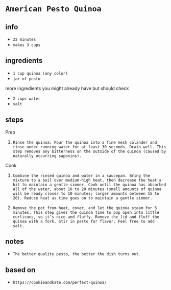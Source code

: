 # `American Pesto Quinoa`

## info

* `22 minutes`
* `makes 3 cups`

## ingredients

* `1 cup quinoa (any color)`
* `jar of pesto`

more ingredients you might already have but should check

* `2 cups water`
* `salt`

## steps

Prep

1. `Rinse the quinoa: Pour the quinoa into a fine mesh colander and rinse under running water for at least 30 seconds. Drain well. This step removes any bitterness on the outside of the quinoa (caused by naturally occurring saponins).`

Cook

1. `Combine the rinsed quinoa and water in a saucepan. Bring the mixture to a boil over medium-high heat, then decrease the heat a bit to maintain a gentle simmer. Cook until the quinoa has absorbed all of the water, about 10 to 20 minutes (small amounts of quinoa will be ready closer to 10 minutes; larger amounts between 15 to 20). Reduce heat as time goes on to maintain a gentle simmer.`

2. `Remove the pot from heat, cover, and let the quinoa steam for 5 minutes. This step gives the quinoa time to pop open into little curlicues, so it’s nice and fluffy. Remove the lid and fluff the quinoa with a fork. Stir in pesto for flavor. Feel free to add salt.`

## notes

* `The better quality pesto, the better the dish turns out.`

## based on

* `https://cookieandkate.com/perfect-quinoa/`
